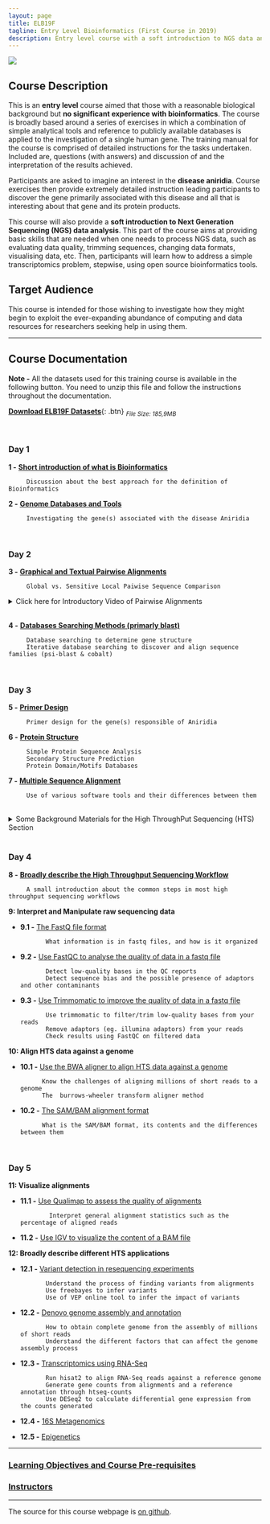 ```yaml
---
layout: page
title: ELB19F
tagline: Entry Level Bioinformatics (First Course in 2019)
description: Entry level course with a soft introduction to NGS data analysis
---
```


![](./pages/Images/ELB18S_entry.jpg)

## Course Description
This is an **entry level** course aimed that those with a reasonable biological background but **no significant experience with bioinformatics**. The course is broadly based around a series of exercises in which a combination of simple analytical tools and reference to publicly available databases is applied to the investigation of a single human gene. The training manual for the course is comprised of detailed instructions for the tasks undertaken. Included are, questions (with answers) and discussion of and the interpretation of the results achieved.

Participants are asked to imagine an interest in the **disease aniridia**. Course exercises then provide extremely detailed instruction leading participants to discover the gene primarily associated with this disease and all that is interesting about that gene and its protein products.

This course will also provide a **soft introduction to Next Generation Sequencing (NGS) data analysis**. This part of the course aims at providing basic skills that are needed when one needs to process NGS data, such as evaluating data quality, trimming sequences, changing data formats, visualising data, etc. Then, participants will learn how to address a simple transcriptomics problem, stepwise, using open source bioinformatics tools.

## Target Audience
This course is intended for those wishing to investigate how they might begin to exploit the ever-expanding abundance of computing and data resources for researchers seeking help in using them. 

---

## Course Documentation

**Note -** All the datasets used for this training course is available in the following button. You need to unzip this file and follow the instructions throughout the documentation.

[**Download ELB19F Datasets**](https://github.com/GTPB/ELB19F/archive/data.zip){: .btn} <sub><i>File Size: 185,9MB</i></sub>

<br/>

### Day 1
**1 -** [**Short introduction of what is Bioinformatics**](assets/00-Bioinformatics_Definition.pdf)
        
         Discussion about the best approach for the definition of Bioinformatics
         
**2 -** [**Genome Databases and Tools**](assets/01-Databases_Practical.pdf)

         Investigating the gene(s) associated with the disease Aniridia      

<br/>

### Day 2
**3 -** [**Graphical and Textual Pairwise Alignments**](assets/02-Pairwise_Alignment_Practical.pdf)

         Global vs. Sensitive Local Paiwise Sequence Comparison

<details>
        <summary>Click here for Introductory Video of Pairwise Alignments</summary>
     <video width="320" height="240" controls preload>
       <source src="assets/videos/DotPlots.mp4" type="video/mp4">
         <p>Your browser doesn't support HTML5 video. Here is a <a href="https://www.youtube.com/watch?v=pfFfSxZWQKU&t=327s">link to the youtube version</a> instead.</p>
      </video>
</details><br/>

**4 -** [**Databases Searching Methods (primarly blast)**](assets/03-Database_Searching_Practical.pdf)

         Database searching to determine gene structure
         Iterative database searching to discover and align sequence families (psi-blast & cobalt)

<br/>

### Day 3
**5 -** [**Primer Design**](assets/04-Primer_Design_Practical.pdf)

         Primer design for the gene(s) responsible of Aniridia 

**6 -** [**Protein Structure**](assets/05-Structure_Prediction_Practical.pdf)

         Simple Protein Sequence Analysis
         Secondary Structure Prediction
         Protein Domain/Motifs Databases

**7 -** [**Multiple Sequence Alignment**](assets/06-Multiple_Sequence_Alignment_Practical.pdf)

         Use of various software tools and their differences between them

<br/>
<details>
        <summary>Some Background Materials for the High ThroughPut Sequencing (HTS) Section</summary><br>

  <details><summary>FASTA & FASTQ Sequencing File Formats</summary>
    <video width="320" height="240" controls preload>
      <source src="assets/videos/00-FASTQ_PHRED_ASCII-Part_1.mp4"> Your browser doesn't support HTML5 video</src>
    </video>
  </details><br>

  <details><summary>Read Pair Sequencing - Overview</summary>
    <video width="320" height="240" controls preload>
      <source src="assets/videos/01_Paired_Reads.mp4"> Your browser doesn't support HTML5 video</src>
    </video>
  </details><br>
  <a href="https://era7bioinformatics.com/en/page.cfm?id=1626&title=paired-end-and-mate-pair-sequencing:-what-is-it-and-how-is-it-done?">Read Pair Sequencing - Generation Techniques</a>
  
</details><br>
        
### Day 4
**8 -** [**Broadly describe the High Throughput Sequencing Workflow**](pages/L08.md)

         A small introduction about the common steps in most high throughput sequencing workflows
         
**9: Interpret and Manipulate raw sequencing data**
  + **9.1 -** [The FastQ file format](pages/L09.md)
  
               What information is in fastq files, and how is it organized
                
  + **9.2 -** [Use FastQC to analyse the quality of data in a fastq file](pages/L09.md/#LO9.2)
  
               Detect low-quality bases in the QC reports  
               Detect sequence bias and the possible presence of adaptors and other contaminants
               
  + **9.3 -** [Use Trimmomatic to improve the quality of data in a fastq file](pages/L09.md/#LO9.3)
               
               Use trimmomatic to filter/trim low-quality bases from your reads
               Remove adaptors (eg. illumina adaptors) from your reads
               Check results using FastQC on filtered data
               
**10: Align HTS data against a genome**
  + **10.1 -** [Use the BWA aligner to align HTS data against a genome](pages/L10.md)
  
              Know the challenges of aligning millions of short reads to a genome
              The  burrows-wheeler transform aligner method
                         
  + **10.2 -** [The SAM/BAM alignment format](pages/L10.md/#L10.2)
              
              What is the SAM/BAM format, its contents and the differences between them

<br/>

### Day 5
**11: Visualize alignments**
  + **11.1 -** [Use Qualimap to assess the quality of alignments](pages/L11.md)
                
                Interpret general alignment statistics such as the percentage of aligned reads
                
  + **11.2 -** [Use IGV to visualize the content of a BAM file](pages/L11.md/#L11.2)
              
**12: Broadly describe different HTS applications**
  + **12.1 -** [Variant detection in resequencing experiments](pages/L12.md)
  
               Understand the process of finding variants from alignments
               Use freebayes to infer variants
               Use of VEP online tool to infer the impact of variants
  
  + **12.2 -** [Denovo genome assembly and annotation](pages/L12.md/#L12.2)
  
               How to obtain complete genome from the assembly of millions of short reads
               Understand the different factors that can affect the genome assembly process
  
  + **12.3 -** [Transcriptomics using RNA-Seq](pages/L12.md/#L12.3)
  
               Run hisat2 to align RNA-Seq reads against a reference genome
               Generate gene counts from alignments and a reference annotation through htseq-counts
               Use DESeq2 to calculate differential gene expression from the counts generated
               
  + **12.4 -** [16S Metagenomics](pages/L12.md/#L12.4)
  
  + **12.5 -** [Epigenetics](pages/L12.md/#L12.5)

---

### [Learning Objectives and Course Pre-requisites](pages/objectives_prerequisites.md)


### [Instructors](pages/instructors.md)
---

The source for this course webpage is [on github](https://github.com/GTPB/ELB18S).
